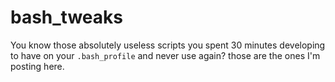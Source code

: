 # bash_tweaks
You know those absolutely useless scripts you spent 30 minutes developing to have on your `.bash_profile` and never use again? those are the ones I'm posting here. 

